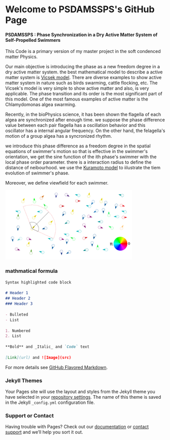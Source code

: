 # Welcome to PSDAMSSPS's GitHub Page

#### PSDAMSSPS : Phase Synchronization in a Dry Active Matter System of Self-Propelled Swimmers 

This Code is a primary version of my master project in the soft condenced matter Physics.

Our main objective is introducing the phase as a new freedom degree in a dry active matter system. the best mathematical model to describe a active matter system is [Vicsek model](https://en.wikipedia.org/wiki/Vicsek_model). There are diverse examples to show active matter system in nature such as birds swarming, cattle flocking, etc. 
The Vicsek's model is very simple to show active matter and also, is very applicable. The phase transition and its order is the most significant part of this model. One of the most famous examples of active matter is the Chlamydomonas algea swarming.

Recently, in the bioPhysics science, it has been shown the flagella of each algea are synchronized after enough time. we suppose the phase difference value between each pair flagella has a oscillation behavior and this oscillator has a internal angular frequency. On the other hand, the felagella's motion of a group algea has a syncronized rhythm. 

we introduce this phase difference as a freedom degree in the spatial equations of swimmer's motion so that is effective in the swimmer's orientation, we get the sine function of the ith phase's swimmer with the local phase order parameter. there is a interaction radius to define the distance of neibourhood. we use the [Kuramoto model](https://en.wikipedia.org/wiki/Kuramoto_model) to iilustrate the tiem evolution of swimmer's phase. 

Moreover, we define viewfield for each swimmer.
 
 <img src="tempScheme.png" alt="image" width="400px"/>

### mathmatical formula
```markdown
Syntax highlighted code block

# Header 1
## Header 2
### Header 3

- Bulleted
- List

1. Numbered
2. List

**Bold** and _Italic_ and `Code` text

[Link](url) and ![Image](src)
```

For more details see [GitHub Flavored Markdown](https://guides.github.com/features/mastering-markdown/).

### Jekyll Themes

Your Pages site will use the layout and styles from the Jekyll theme you have selected in your [repository settings](https://github.com/rasoulkajouri/codes/settings). The name of this theme is saved in the Jekyll `_config.yml` configuration file.

### Support or Contact

Having trouble with Pages? Check out our [documentation](https://help.github.com/categories/github-pages-basics/) or [contact support](https://github.com/contact) and we’ll help you sort it out.

